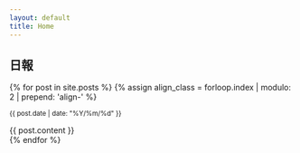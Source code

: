 ```yaml
---
layout: default
title: Home
---
```


## 日報

{% for post in site.posts %}
  {% assign align_class = forloop.index | modulo: 2 | prepend: 'align-' %}
  <article class="{{ align_class }}">
    <p><small>{{ post.date | date: "%Y/%m/%d" }}</small></p>
    {{ post.content }}
  </article>
{% endfor %}
